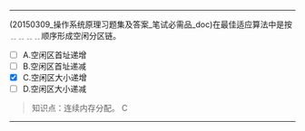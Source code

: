 ---
(20150309_操作系统原理习题集及答案_笔试必需品_doc)在最佳适应算法中是按﹎﹎﹎﹎顺序形成空闲分区链。
- [ ] A.空闲区首址递增 
- [ ] B.空闲区首址递减 
- [x] C.空闲区大小递增 
- [ ] D.空闲区大小递减

> 知识点：连续内存分配。
> C

---